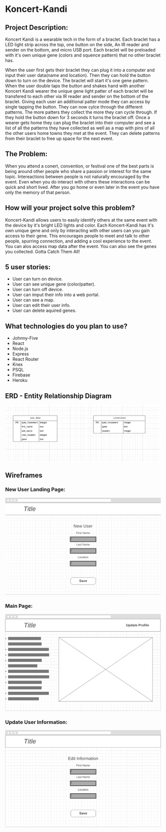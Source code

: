 # Koncert-Kandi

## Project Description:
  Koncert Kandi is a wearable tech in the form of a braclet. Each braclet has a LED light strip across the top, one button on the side, An IR reader and sender on the bottom, and micro USB port. Each braclet will be preloaded with it's own unique gene (colors and squence pattern) that no other braclet has. 
  
  When the user first gets their braclet they can plug it into a computer and input their user data(name and location). Then they can hold the button down to turn on the device. The braclet will start it's one gene pattern. When the user double taps the button and shakes hand with another Koncert Kandi wearer the unique gene light patter of each braclet will be transfered to each other via IR reader and sender on the bottom of the braclet. Giving each user an additional patter mode they can access by single tapping the button. They can now cylce through the different patterns. The more patters they collect the more they can cycle through. If they hold the button down for 3 seconds it turns the braclet off. Once a wearer gets home they can plug the braclet into their computer and see a list of all the patterns they have collected as well as a map with pins of all the other users home towns they met at the event. They can delete patterns from their braclet to free up space for the next event.


## The Problem:
  When you attend a conert, convention, or festival one of the best parts is being around other people who share a passion or interest for the same topic. Intereactions between people is not naturally encouraged by the event. Even when you do interact with others these interactions can be quick and short lived. After you go home or even later in the event you have only the memory of that person. 


## How will your project solve this problem?
  Koncert-Kandi allows users to easily identify others at the same event with the device by it's bright LED lights and color. 
Each Koncert-Kandi has it's own unique gene and only by interacting with other users can you gain access to their gene. This encourages people to meet and talk to other people, spurring connection, and adding a cool experience to the event. You can alos access map data after the event. You can also see the genes you collected. Gotta Catch Them All! 


## 5 user stories:

* User can turn on device.
* User can see unique gene (color/patter).
* User can turn off device.
* User can imput their info into a web portal.
* User can see a map.
* User can edit their user info.
* User can delete aquired genes.

## What technologies do you plan to use?

* Johnny-Five
* React
* Node.js
* Express
* React Router
* Knex
* PSQL
* Firebase
* Heroku

## ERD - Entity Relationship Diagram

![](images/ERD.png)


## Wireframes

### New User Landing Page:
![](images/New_User.png)

### Main Page:
![](images/Main_page.png)

### Update User Information:
![](images/Update_Information.png)

